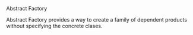 Abstract Factory 

Abstract Factory provides a way to create a family of dependent products without specifying the 
concrete clases.